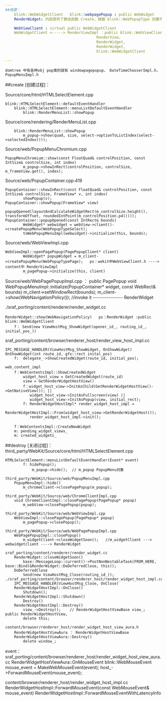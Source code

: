 ```yaml
---
##摘要：
    blink::WebWidgetClient   blink::webpagePopup : public WebWidget
    RenderWidget: 内部提供了静态函数 Create，根据 blink::WebPopupType 创建不同的renderwidget，renderviewImpl 内部创建的 

    WebViewClient : virtual public WebWidgetClient
    WebWidgetClient <-----> RenderViewImpl ：public blink::WebViewClient ，
                                         RenderView,
                                         RenderWidget,
                                         RenderWidget,
                                         blink::WebWidgetClient 

---
```


    domtree 中有各种obj pop类的就有 windowpagepopup， DateTimeChooserImpl.h， PopupMenuImpl.h	

##create [创建过程]：

Source/core/html/HTMLSelectElement.cpp
```
blink::HTMLSelectElement::defaultEventHandler
	blink::HTMLSelectElement::menuListDefaultEventHandler
		blink::RenderMenuList::showPopup
```
Source/core/rendering/RenderMenuList.cpp
```
	blink::RenderMenuList::showPopup
		m_popup->show(quad, size, select->optionToListIndex(select->selectedIndex()));
```
Source/web/PopupMenuChromium.cpp
```
PopupMenuChromium::show(const FloatQuad& controlPosition, const IntSize& controlSize, int index)
		m_popup->showInRect(controlPosition, controlSize, m_frameView.get(), index);
```
Source/web/PopupContainer.cpp:419
```
PopupContainer::showInRect(const FloatQuad& controlPosition, const IntSize& controlSize, FrameView* v, int index)
		showPopup(v);
PopupContainer::showPopup(FrameView* view)
		popupOpened(layoutAndCalculateWidgetRect(m_controlSize.height(), transformOffset, roundedIntPoint(m_controlPosition.p4())));
PopupContainer::popupOpened(const IntRect& bounds)
		WebWidget* webwidget = webView->client()->createPopupMenu(WebPopupTypeSelect);
		toWebPopupMenuImpl(webwidget)->initialize(this, bounds);
```
Source/web/WebViewImpl.cpp
```
WebViewImpl::openPagePopup(PagePopupClient* client)
		WebWidget* popupWidget = m_client->createPopupMenu(WebPopupTypePage);   ps：wekit中WebViewClient.h ----> content中 RenderViewImpl
		m_pagePopup->initialize(this, client)
```
Source/web/WebPagePopupImpl.cpp ： public PagePopup
	void WebPopupMenuImpl::initialize(PopupContainer* widget, const WebRect& bounds)
		m_client->setWindowRect(bounds);
		m_client->show(WebNavigationPolicy()); //invoke it   --------------- RenderWidget
  
./sraf_porting/content/renderer/render_widget.cc
```
RenderWidget::show(WebNavigationPolicy)   ps：RenderWidget :public blink::WebWidgetClient
	f： Send(new ViewHostMsg_ShowWidget(opener_id_, routing_id_, initial_pos_))
```
sraf_porting/content/browser/renderer_host/render_view_host_impl.cc
```
IPC_MESSAGE_HANDLER(ViewHostMsg_ShowWidget, OnShowWidget)
OnShowWidget(int route_id, gfx::rect inital_pos)
	f:  delegate_->ShowCreatedWidget(route_id, initial_pos);

web_content_impl
	f：WebContentsImpl::ShowCreatedWidget
		widget_host_view = GetCreatedWidget(route_id)
		view = GetRenderWidgetHostView()
		f：widget_host_view->InitAsChild(GetRenderWidgetHostView()->GetNativeView()); ||
		   widget_host_view->InitAsFullscreen(view) ||
		   widget_host_view->InitAsPopup(view, initial_rect);
		f: RenderWidgetHostImpl* render_widget_host_impl = 
								 RenderWidgetHostImpl::From(widget_host_view->GetRenderWidgetHost());
		   render_widget_host_impl->init();
	
	f：WebContentsImpl::CreateNewWidget
	m: pending_widget_views_
	m: created_widgets_
```

##destroy [关闭过程]：
third_party/WebKit/Source/core/html/HTMLSelectElement.cpp
```
HTMLSelectElement::menuListDefaultEventHandler(Event* event)
		f: hidePopup();
			m_popup->hide();  // m_popup PopupMenu对象
	
third_party/WebKit/Source/web/PopupMenuImpl.cpp
	PopupMenuImpl::hide()
		m_chromeClient->closePagePopup(m_popup);

third_party/WebKit/Source/web/ChromeClientImpl.cpp
	void ChromeClientImpl::closePagePopup(PagePopup* popup)
		m_webView->closePagePopup(popup);

third_party/WebKit/Source/web/WebViewImpl.cpp
	WebViewImpl::closePagePopup(PagePopup* popup)
		m_pagePopup->closePopup();

third_party/WebKit/Source/web/WebPagePopupImpl.cpp
	WebPagePopupImpl::closePopup()
		m_widgetClient->closeWidgetSoon();   //m_widgetClient ---> webwidgetclient ----> RenderWidget

sraf_porting/content/renderer/render_widget.cc
	RenderWidget::closeWidgetSoon() 
		base::MessageLoop::current()->PostNonNestableTask(FROM_HERE, base::Bind(&RenderWidget::DoDeferredClose, this));
	DoDeferredClose
		Send(new ViewHostMsg_Close(routing_id_));
./sraf_porting/content/browser/renderer_host/render_widget_host_impl.cc
	IPC_MESSAGE_HANDLER(ViewHostMsg_Close, OnClose)
	RenderWidgetHostImpl::OnClose()
		Shutdown();
	RenderWidgetHostImpl::Shutdown()
		Destroy()
	RenderWidgetHostImpl::Destroy()
		view_->Destroy();    // RenderWidgetHostViewBase view_;  public RenderWidgetHostView,
		delete this;

content/browser/renderer_host/render_widget_host_view_aura.h	
	RenderWidgetHostViewAura ： RenderWidgetHostViewBase
	RenderWidgetHostViewAura::Destroy()
		delete window_;
```


event： 
sraf_porting/content/browser/renderer_host/render_widget_host_view_aura.cc
	RenderWidgetHostViewAura::OnMouseEvent
		blink::WebMouseEvent mouse_event = MakeWebMouseEvent(event);
		host_->ForwardMouseEvent(mouse_event);

content/browser/renderer_host/render_widget_host_impl.cc
	RenderWidgetHostImpl::ForwardMouseEvent(const WebMouseEvent& mouse_event)
		RenderWidgetHostImpl::ForwardMouseEventWithLatencyInfo
	
	
			
		
	

		
	

	
	
		
	
		
	
	